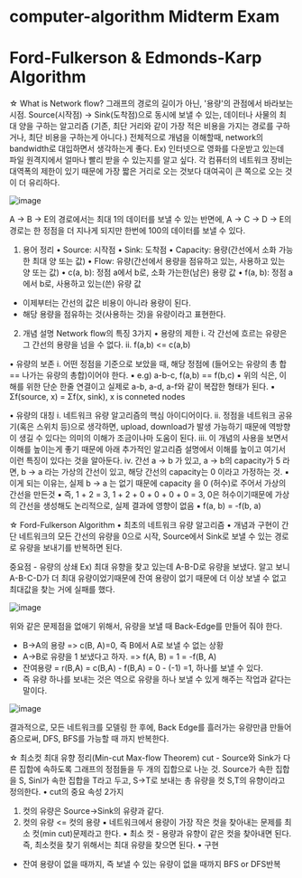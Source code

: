 # computer-algorithm Midterm Exam

# Ford-Fulkerson & Edmonds-Karp Algorithm

☆ What is Network flow?
그래프의 경로의 길이가 아닌, '용량'의 관점에서 바라보는 시점.
Source(시작점) -> Sink(도착점)으로 동시에 보낼 수 있는, 데이터나 사물의 최대 양을 구하는 알고리즘 (기존, 최단 거리와 같이 가장 적은 비용을 가지는 경로를 구하거나, 최단 비용을 구하는게 아니다.)
전체적으로 개념을 이해할때, network의 bandwidth로 대입하면서 생각하는게 좋다.
Ex) 인터넷으로 영화를 다운받고 있는데 파일 원격지에서 얼마나 빨리 받을 수 있는지를 알고 싶다. 각 컴퓨터의 네트워크 장비는 대역폭의 제한이 있기 때문에 가장 짧은 거리로 오는 것보다 대여곡이 큰 쪽으로 오는 것이 더 유리하다.

![image](https://user-images.githubusercontent.com/101514626/164952137-11f6c599-68b1-4b4c-a375-c55a87635368.png)

A -> B -> E의 경로에서는 최대 1의 데이터를 보낼 수 있는 반면에, A -> C -> D -> E의 경로는 한 정점을 더 지나게 되지만 한번에 100의 데이터를 보낼 수 있다.


1. 용어 정리
• Source: 시작점
• Sink: 도착점
• Capacity: 용량(간선에서 소화 가능한 최대 양 또는 값)
• Flow: 유량(간선에서 용량을 점유하고 있는, 사용하고 있는 양 또는 값)
• c(a, b): 정점 a에서 b로, 소화 가는한(남은) 용량 값
• f(a, b): 정점 a에서 b로, 사용하고 있는(쓴) 유량 값
- 이제부터는 간선의 값은 비용이 아니라 용량이 된다.
- 해당 용량을 점유하는 것(사용하는 것)을 유량이라고 표현한다.

2. 개념 설명
Network flow의 특징 3가지
• 용량의 제한
i. 각 간선에 흐르는 유량은 그 간선의 용량을 넘을 수 없다.
ii. f(a,b) <= c(a,b)

• 유량의 보존
i. 어떤 정점을 기준으로 보았을 때, 해당 정점에 (들어오는 유량의 총 합 == 나가는 유량의 총합)이어야 한다.
  ▪ e.g) a-b-c, f(a,b) == f(b,c)
  ▪ 위의 식은, 이해를 위한 단순 한줄 연결이고 실제로 a-b, a-d, a-f와 같이 복잡한 형태가 된다.
  ▪ Σf(source, x) = Σf(x, sink), x is conneted nodes
  
• 유량의 대칭
i. 네트워크 유량 알고리즘의 핵심 아이디어이다.
ii. 정점을 네트워크 공유기(혹은 스위치 등)으로 생각하면, upload, download가 발생 가능하기 때문에 역방향이 생길 수 있다는 의미의 이해가 조금이나마 도움이 된다.
iii. 이 개념의 사용을 보면서 이해를 높이는게 좋기 때문에 아래 추가적인 알고리즘 설명에서 이해를 높이고 여기서 이런 특징이 있다는 것을 알아둔다.
iv. 간선 a → b 가 있고, a → b의 capacity가 5 라면, b → a 라는 가상의 간선이 있고, 해당 간선의 capacity는 0 이라고 가정하는 것.
  ▪ 이게 되는 이유는, 실제 b → a 는 없기 때문에 capacity 을 0 (허수)로 주어서 가상의 간선을 만든것
  ▪ 즉, 1 + 2 = 3, 1 + 2 + 0 + 0 + 0 + 0 = 3, 0은 허수이기때문에 가상의 간선을 생성해도 논리적으로, 실제 결과에 영향이 없음
  ▪ f(a, b) = -f(b, a)

☆ Ford-Fulkerson Algorithm
• 최초의 네트워크 유량 알고리즘
• 개념과 구현이 간단
네트워크의 모든 간선의 유량을 0으로 시작, Source에서 Sink로 보낼 수 있는 경로로 유량을 보내기를 반복하면 된다.

중요점 - 유량의 상쇄
Ex) 최대 유향을 찾고 있는데 A-B-D로 유량을 보냈다. 알고 보니 A-B-C-D가 더 최대 유량이었기때문에 잔여 용량이 없기 때문에 더 이상 보낼 수 없고 최대값을 찾는 거에 실패를 했다.

![image](https://user-images.githubusercontent.com/101514626/164952388-3f70da9b-bd9e-4a19-beb6-7d56c276ebee.png)

위와 같은 문제점을 없애기 위해서, 유량을 보낼 때 Back-Edge를 만들어 줘야 한다.
- B->A의 용량 => c(B, A)=0, 즉 B에서 A로 보낼 수 없는 상황
- A->B로 유량을 1 보냈다고 하자. => f(A, B) = 1 = -f(B, A)
- 잔여용량 = r(B,A) = c(B,A) - f(B,A) = 0 - (-1) =1, 하나를 보낼 수 있다.
- 즉 유량 하나를 보내는 것은 역으로 유량을 하나 보낼 수 있게 해주는 작업과 같다는 말이다.

![image](https://user-images.githubusercontent.com/101514626/164952496-45549f38-6176-43c4-bf75-fc1eff96dbd2.png)

결과적으로, 모든 네트워크를 모델링 한 후에, Back Edge를 흘러가는 유량만큼 만들어 줌으로써, DFS, BFS를 가능할 때 까지 반복한다.

☆ 최소컷 최대 유향 정리(Min-cut Max-flow Theorem)
cut - Source와 Sink가 다른 집합에 속하도록 그래프의 정점들을 두 개의 집합으로 나눈 것. Source가 속한 집합을 S, Sinl가 속한 집합을 T라고 두고, S->T로 보내는 총 유량을 컷 S,T의 유향이라고 정의한다.
• cut의 중요 속성 2가지
  1. 컷의 유량은 Source->Sink의 유량과 같다.
  2. 컷의 유량 <= 컷의 용량
  ▪ 네트워크에서 용량이 가장 작은 컷을 찾아내는 문제를 최소 컷(min cut)문제라고 한다.
  ▪ 최소 컷 - 용량과 유향이 같은 컷을 찾아내면 된다.
 즉, 최소컷을 찾기 위해서는 최대 유량을 찾으면 된다.
• 구현
- 잔여 용량이 없을 때까지, 즉 보낼 수 있는 유량이 없을 때까지 BFS or DFS반복
 
